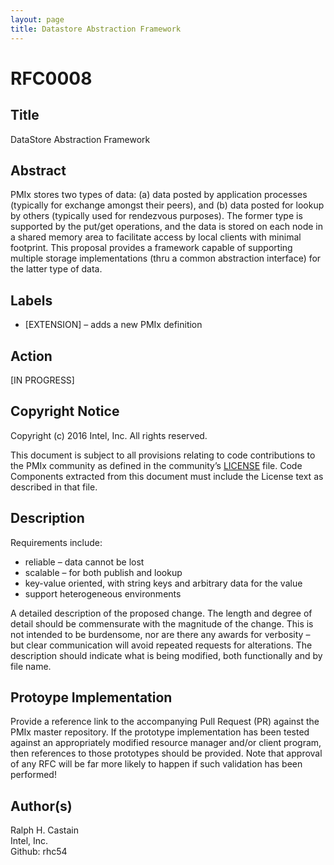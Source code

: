 ```yaml
---
layout: page
title: Datastore Abstraction Framework
---
```


RFC0008
=======

Title
-----

DataStore Abstraction Framework

Abstract
--------

PMIx stores two types of data: (a) data posted by application processes
(typically for exchange amongst their peers), and (b) data posted for
lookup by others (typically used for rendezvous purposes). The former
type is supported by the put/get operations, and the data is stored on
each node in a shared memory area to facilitate access by local clients
with minimal footprint. This proposal provides a framework capable of
supporting multiple storage implementations (thru a common abstraction
interface) for the latter type of data.

Labels
------

-   \[EXTENSION\] – adds a new PMIx definition

Action
------

\[IN PROGRESS\]

Copyright Notice
----------------

Copyright (c) 2016 Intel, Inc. All rights reserved.

This document is subject to all provisions relating to code
contributions to the PMIx community as defined in the community’s
[LICENSE](https://github.com/pmix/RFCs/tree/master/LICENSE) file. Code
Components extracted from this document must include the License text as
described in that file.

Description
-----------

Requirements include:

-   reliable – data cannot be lost
-   scalable – for both publish and lookup
-   key-value oriented, with string keys and arbitrary data for the
    value
-   support heterogeneous environments

A detailed description of the proposed change. The length and degree of
detail should be commensurate with the magnitude of the change. This is
not intended to be burdensome, nor are there any awards for verbosity –
but clear communication will avoid repeated requests for alterations.
The description should indicate what is being modified, both
functionally and by file name.

Protoype Implementation
-----------------------

Provide a reference link to the accompanying Pull Request (PR) against
the PMIx master repository. If the prototype implementation has been
tested against an appropriately modified resource manager and/or client
program, then references to those prototypes should be provided. Note
that approval of any RFC will be far more likely to happen if such
validation has been performed!

Author(s)
---------

Ralph H. Castain  
Intel, Inc.  
Github: rhc54

